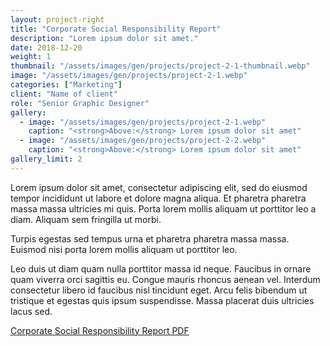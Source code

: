 ```yaml
---
layout: project-right
title: "Corporate Social Responsibility Report"
description: "Lorem ipsum dolor sit amet."
date: 2018-12-20
weight: 1
thumbnail: "/assets/images/gen/projects/project-2-1-thumbnail.webp"
image: "/assets/images/gen/projects/project-2-1.webp"
categories: ["Marketing"]
client: "Name of client"
role: "Senior Graphic Designer"
gallery:
  - image: "/assets/images/gen/projects/project-2-1.webp"
    caption: "<strong>Above:</strong> Lorem ipsum dolor sit amet"
  - image: "/assets/images/gen/projects/project-2-2.webp"
    caption: "<strong>Above:</strong> Lorem ipsum dolor sit amet"
gallery_limit: 2
---
```


Lorem ipsum dolor sit amet, consectetur adipiscing elit, sed do eiusmod tempor incididunt ut labore et dolore magna aliqua. Et pharetra pharetra massa massa ultricies mi quis. Porta lorem mollis aliquam ut porttitor leo a diam. Aliquam sem fringilla ut morbi.

Turpis egestas sed tempus urna et pharetra pharetra massa massa. Euismod nisi porta lorem mollis aliquam ut porttitor leo.

Leo duis ut diam quam nulla porttitor massa id neque. Faucibus in ornare quam viverra orci sagittis eu. Congue mauris rhoncus aenean vel. Interdum consectetur libero id faucibus nisl tincidunt eget. Arcu felis bibendum ut tristique et egestas quis ipsum suspendisse. Massa placerat duis ultricies lacus sed.

[Corporate Social Responsibility Report PDF](/assets/pdf/Corporate_Social_Responsibility_Report.pdf)
